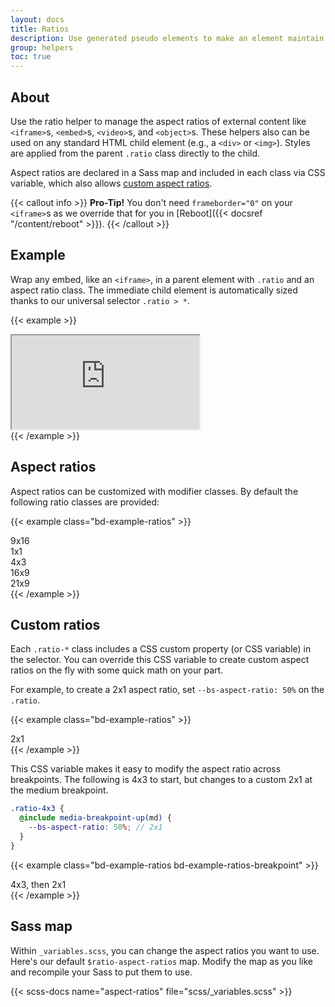 ```yaml
---
layout: docs
title: Ratios
description: Use generated pseudo elements to make an element maintain the aspect ratio of your choosing. Perfect for responsively handling video or slideshow embeds based on the width of the parent.
group: helpers
toc: true
---
```


## About

Use the ratio helper to manage the aspect ratios of external content like `<iframe>`s, `<embed>`s, `<video>`s, and `<object>`s. These helpers also can be used on any standard HTML child element (e.g., a `<div>` or `<img>`). Styles are applied from the parent `.ratio` class directly to the child.

Aspect ratios are declared in a Sass map and included in each class via CSS variable, which also allows [custom aspect ratios](#custom-ratios).

{{< callout info >}}
**Pro-Tip!** You don't need `frameborder="0"` on your `<iframe>`s as we override that for you in [Reboot]({{< docsref "/content/reboot" >}}).
{{< /callout >}}

## Example

Wrap any embed, like an `<iframe>`, in a parent element with `.ratio` and an aspect ratio class. The immediate child element is automatically sized thanks to our universal selector `.ratio > *`.

{{< example >}}
<div class="ratio ratio-16x9">
  <iframe src="https://www.youtube.com/embed/zpOULjyy-n8?rel=0" title="YouTube video" allowfullscreen></iframe>
</div>
{{< /example >}}

## Aspect ratios

Aspect ratios can be customized with modifier classes. By default the following ratio classes are provided:

{{< example class="bd-example-ratios" >}}
<div class="ratio ratio-9x16">
  <div>9x16</div>
</div>
<div class="ratio ratio-1x1">
  <div>1x1</div>
</div>
<div class="ratio ratio-4x3">
  <div>4x3</div>
</div>
<div class="ratio ratio-16x9">
  <div>16x9</div>
</div>
<div class="ratio ratio-21x9">
  <div>21x9</div>
</div>
{{< /example >}}

## Custom ratios

Each `.ratio-*` class includes a CSS custom property (or CSS variable) in the selector. You can override this CSS variable to create custom aspect ratios on the fly with some quick math on your part.

For example, to create a 2x1 aspect ratio, set `--bs-aspect-ratio: 50%` on the `.ratio`.

{{< example class="bd-example-ratios" >}}
<div class="ratio" style="--bs-aspect-ratio: 50%;">
  <div>2x1</div>
</div>
{{< /example >}}

This CSS variable makes it easy to modify the aspect ratio across breakpoints. The following is 4x3 to start, but changes to a custom 2x1 at the medium breakpoint.

```scss
.ratio-4x3 {
  @include media-breakpoint-up(md) {
    --bs-aspect-ratio: 50%; // 2x1
  }
}
```

{{< example class="bd-example-ratios bd-example-ratios-breakpoint" >}}
<div class="ratio ratio-4x3">
  <div>4x3, then 2x1</div>
</div>
{{< /example >}}


## Sass map

Within `_variables.scss`, you can change the aspect ratios you want to use. Here's our default `$ratio-aspect-ratios` map. Modify the map as you like and recompile your Sass to put them to use.

{{< scss-docs name="aspect-ratios" file="scss/_variables.scss" >}}
